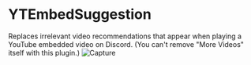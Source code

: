 # YTEmbedSuggestion
Replaces irrelevant video recommendations that appear when playing a YouTube embedded video on Discord. (You can't remove \"More Videos\" itself with this plugin.)
![Capture](https://user-images.githubusercontent.com/36400787/129460350-94dec5b3-a9f4-47aa-86e5-b151d817d1d8.PNG)
